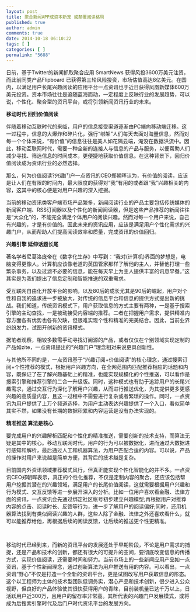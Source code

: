 ```yaml
---
layout: post
title: 聚合新闻APP成资本新宠 或颠覆阅读格局
published: true
author: admin
comments: true
date: 2014-10-18 06:10:22
tags: [ ]
categories: [ ]
permalink: "5688"
---
```

日前，基于Twitter的新闻抓取聚合应用 SmartNews 获得风投3600万美元注资，而此前同类产品Flipboard 已获得第三轮风险投资，市场估值高达8亿美元。在国内，以满足用户长尾兴趣阅读的应用平台一点资讯也于近日获得凤凰新媒体600万美元投资。资本市场往往是追随蓝海而动，一定程度上反映行业的发展趋势，可以说，个性化、聚合型的资讯平台，或将引领新闻资讯行业的未来。

**移动时代 回归价值阅读**

伴随着移动互联时代的来临，用户的信息接受渠道逐渐由PC端向移动端迁移。这一过程中，信息的大爆炸和碎片化，强行“绑架”人们每天去面对海量信息，然而对每一个个体来说，“有价值”的信息往往是美人如花隔云端，淹没在数据洪流中。因此，移动互联网时代，需要一种全新的连接人与信息的产品与服务，以便帮助人们减少寻找、筛选信息的时间成本，更便捷地获取价值信息。在这种背景下，回归价值阅读成为资讯行业的必然选择。

那么，何为价值阅读?兴趣门户一点资讯的CEO郑朝晖认为，有价值的阅读，应该是让人们在有限的时间内，最大限度的获得对“我”有用的或者跟“我”兴趣相关的内容，这其中的核心便是对用户兴趣的深入挖掘。

当前的移动资讯类客户端市场产品繁多，新闻阅读行业的产品主要包括传统媒体的新闻客户端、RSS订阅器以及个性化的新闻阅读器，但是这些产品推荐的新闻往往是“大众化”的，不能完全满足个体用户的阅读兴趣。然而对每一个用户来说，自己有兴趣的，才是有价值的。因此未来的资讯应用，应该是满足用户个性化需求的兴趣门户，从而帮助人们提高阅读效率和质量，完成资讯的价值回归。

**兴趣引擎 延伸话题长尾**

著名学者尼葛洛庞帝在《数字化生存》中写到：“我对(计算机)界面的梦想是，电脑变得更像人。计算机应该像老道的英国管家那样了解他的主人，并替他打理一些繁杂事务，以及过滤不必要的信息，能在每天早上为主人提供丰富的讯息早餐。”这其实是为我们提出了信息定制和智能推送的双重需求。

受互联网自由化开放平台的影响，以及80后的成长尤其是90后的崛起，用户对个性和自我的追求进一步被放大，对传统的信息平台和信息的提供方式提出新的挑战。我们知道，传统资讯模式下，用户获取信息的方式主要有两种，一是基于搜索引擎的主动查找，一是被动接受内容端的推荐。二者在把握用户需求，提供精准内容方面各有优势也各有欠缺，但很难实现个性和精准的完美结合。因此，当前业界纷纷发力，试图开创新的资讯模式。

据笔者观察，相较多数需手动寻找订阅源的产品，或者仅仅在个别领域实现定制的产品如zite，一点资讯提出的“兴趣门户”理念相对来说更具创新性。

与其他所不同的是，一点资讯基于“兴趣订阅+价值阅读”的核心理念，通过搜索订阅+个性推荐的模式，根据用户兴趣方向，在全网范围内匹配推荐相应的话题和内容，既保证了在了解兴趣基础上的精准，也能实现规模化的个性推送，可以看作是搜索引擎和推荐引擎的二合一升级版。同时，这种模式也有助于追踪用户的长尾兴趣需求，通过交互行为深化了解用户兴趣，从而进行推送优化，为其提供更多更感兴趣的高质量内容，且这一过程中不需要进行复杂或者繁琐的操作。同时，一点资讯为用户提供了上万个频道选择，为用户主动表达兴趣提供了一个入口，看似简单其实不然，如果没有长期的数据积累和内容运营是没有办法实现的。

**精准推送 算法是核心**

要完成用户的兴趣解析匹配和个性化的精准推送，需要创新的技术支持，而算法无疑是其中的核心。移动互联网时代，用户的行为可以被数据化，进而通过大数据进行感知和解析，最后通过人工和机器算法，为用户匹配合适的内容。可以说，产品的操作对用户来说越是简单方便，其背后的技术越是复杂。

目前国内外资讯领域推荐模式风行，但真正能实现个性化智能化的并不多。一点资讯CEO郑朝晖表示，真正的个性化推荐，不仅是定制内容的聚合，还应该包括帮用户挖掘其潜在的兴趣领域，满足用户的长尾价值阅读，这就需要根据用户兴趣和行为模式、交互反馈等进一步展开深入的分析。比如一位用户喜欢看金融、法律方面的资讯，一点资讯会先通过绑定社区帐号初步建立兴趣模型;再根据用户对推荐内容的点击、阅读时长、反馈等行为，进一步了解用户的阅读偏好;同时，还用机器算法找到有类似阅读兴趣的人群，这些人除了金融、法律之外还喜欢看什么，就可以能推荐给他，再根据后续的阅读反馈，让后续的推送更个性更精准。

&nbsp;

移动时代已经到来，而新的资讯平台的发展还处于早期阶段，不论是用户需求的捕捉，还是产品和技术的创新，都还有很大的可提升的空间，要彻底改变信息的传播方式，实现价值阅读，还需要时间和努力。当前市场上的一些新闻应用产品如一点资讯，基于个性新闻理念，通过创新算法为用户推送有用的内容。可以看出，一点资讯“野心”不仅是打造一个全新的资讯平台，更是试图改写用户获取信息的形态。这个以工程师为主体的技术型团队低调务实，潜心产品和技术创新，很少进入公众视野，但良好的产品体验使其很快获得用户的青睐，目前装机量已达千万以上，日活跃用户近300万，且用户的留存率非常高。其所代表的兴趣门户发展模式，或将成为后搜索引擎时代及后门户时代资讯平台的发展方向。